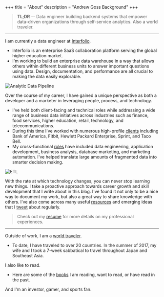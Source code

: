 +++
title = "About"
description = "Andrew Goss Background"
+++
> <b>TL;DR</b> -- Data engineer building backend systems that empower data-driven organizations through self-service analytics. Also a world traveler.

<hr>

I am currently a data engineer at <a href="https://www.interfolio.com" target="_blank">Interfolio</a>.

* Interfolio is an enterprise SaaS collaboration platform serving the global higher education market.
* I'm working to build an enterprise data warehouse in a way that allows others within different business units to answer important questions using data. Design, documentation, and performance are all crucial to making the data easily explorable.

![Analytic Data Pipeline](/img/data_pipeline.png "Analytic Data Pipeline")

Over the course of my career, I have gained a unique perspective as both a developer and a marketer in leveraging people, process, and technology.

* I've held both client-facing and technical roles while addressing a wide range of business data initiatives across industries such as finance, food services, higher education, retail, technology, and telecommunications. 
* During this time I've worked with numerous high-profile <a href="/resume/#clients_served">clients</a> including Bank of America, Fitbit, Hewlett Packard Enterprise, Sprint, and Taco Bell.
* My cross-functional <a href="/resume/#work_experience">roles</a> have included data engineering, application development, business analysis, database marketing, and marketing automation. I've helped translate large amounts of fragmented data into smarter decision making.

![ETL](/img/etl.png "ETL")

With the rate at which technology changes, you can never stop learning new things. I take a proactive approach towards career growth and skill development that I write about in this blog. I've found it not only to be a nice way to document my work, but also a great way to share knowledge with others. I've also come across many useful <a href="/resources">resources</a> and emerging ideas that I <a href="https://twitter.com/andrewrgoss" target="_blank">tweet</a> about regularly.

> Check out my <a href="/resume">resume</a> for more details on my professional experiences.

<hr>

Outside of work, I am a <a href="/travel">world traveler</a>.

* To date, I have traveled to over 20 countries. In the summer of 2017, my wife and I took a 7-week sabbatical to travel throughout Japan and Southeast Asia.

I also like to read.

* Here are some of the <a href="/books">books</a> I am reading, want to read, or have read in the past.

And I'm an investor, gamer, and sports fan.